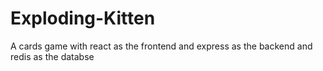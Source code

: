 # Exploding-Kitten
A cards game with react as the frontend and express as the backend and redis as the databse
